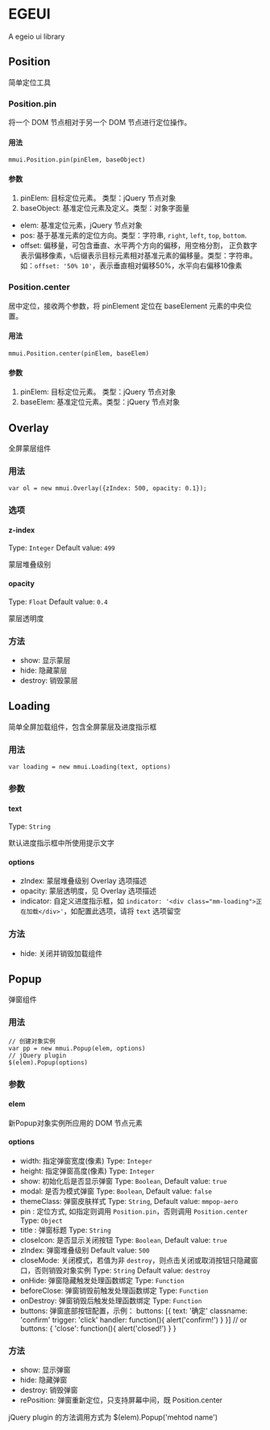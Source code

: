 EGEUI
====

A egeio ui library

## Position
简单定位工具

### Position.pin
将一个 DOM 节点相对于另一个 DOM 节点进行定位操作。

#### 用法
    mmui.Position.pin(pinElem, baseObject)

#### 参数
1. pinElem: 目标定位元素。 类型：jQuery 节点对象
2. baseObject: 基准定位元素及定义。类型：对象字面量
 * elem: 基准定位元素，jQuery 节点对象
 * pos: 基于基准元素的定位方向。类型：字符串, `right`, `left`, `top`, `bottom`.
 * offset: 偏移量，可包含垂直、水平两个方向的偏移，用空格分割， 正负数字表示偏移像素，`%`后缀表示目标元素相对基准元素的偏移量。类型：字符串。如：`offset: '50% 10'`，表示垂直相对偏移50%，水平向右偏移10像素

### Position.center
居中定位，接收两个参数，将 pinElement 定位在 baseElement 元素的中央位置。

#### 用法
    mmui.Position.center(pinElem, baseElem)

#### 参数
1. pinElem: 目标定位元素。 类型：jQuery 节点对象
2. baseElem: 基准定位元素。类型：jQuery 节点对象

## Overlay
全屏蒙层组件

### 用法
    var ol = new mmui.Overlay({zIndex: 500, opacity: 0.1});

### 选项
#### z-index
Type: `Integer`
Default value: `499`

蒙层堆叠级别

#### opacity
Type: `Float`
Default value: `0.4`

蒙层透明度

### 方法
* show: 显示蒙层
* hide: 隐藏蒙层
* destroy: 销毁蒙层

## Loading
简单全屏加载组件，包含全屏蒙层及进度指示框

### 用法
    var loading = new mmui.Loading(text, options)

### 参数
#### text
Type: `String`

默认进度指示框中所使用提示文字

#### options
* zIndex: 蒙层堆叠级别 Overlay 选项描述
* opacity: 蒙层透明度，见 Overlay 选项描述
* indicator: 自定义进度指示框，如 `indicator: '<div class="mm-loading">正在加载</div>'`，如配置此选项，请将 `text` 选项留空

### 方法
* hide: 关闭并销毁加载组件

## Popup
弹窗组件

### 用法
    // 创建对象实例
    var pp = new mmui.Popup(elem, options)
    // jQuery plugin
    $(elem).Popup(options)

### 参数
#### elem
新Popup对象实例所应用的 DOM 节点元素
#### options
* width: 指定弹窗宽度(像素)  Type: `Integer`
* height: 指定弹窗高度(像素) Type: `Integer`
* show: 初始化后是否显示弹窗 Type: `Boolean`, Default value: `true`
* modal: 是否为模式弹窗 Type: `Boolean`, Default value: `false`
* themeClass: 弹窗皮肤样式 Type: `String`, Default value: `mmpop-aero`
* pin : 定位方式, 如指定则调用 `Position.pin`，否则调用 `Position.center` Type: `Object`
* title : 弹窗标题 Type: `String`
* closeIcon: 是否显示关闭按钮 Type: `Boolean`, Default value: `true`
* zIndex: 弹窗堆叠级别 Default value: `500`
* closeMode: 关闭模式，若值为非 `destroy`，则点击关闭或取消按钮只隐藏窗口，否则销毁对象实例 Type: `String` Default value: `destroy`
* onHide: 弹窗隐藏触发处理函数绑定 Type: `Function`
* beforeClose: 弹窗销毁前触发处理函数绑定 Type: `Function`
* onDestroy: 弹窗销毁后触发处理函数绑定 Type: `Function`
* buttons: 弹窗底部按钮配置，示例：
    buttons: [{
        text: '确定'
        classname: 'confirm'
        trigger: 'click'
        handler: function(){
            alert('confirm!')
        }
    }]
    // or
    buttons: {
        'close': function(){
            alert('closed!')
        }
    }

### 方法
* show: 显示弹窗
* hide: 隐藏弹窗
* destroy: 销毁弹窗
* rePosition: 弹窗重新定位，只支持屏幕中间，既 Position.center

jQuery plugin 的方法调用方式为 $(elem).Popup('mehtod name')
